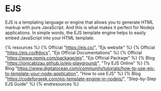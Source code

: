 # EJS

EJS is a templating language or engine that allows you to generate HTML markup with pure JavaScript. And this is what makes it perfect for Nodejs applications.
In simple words, the EJS template engine helps to easily embed JavaScript into your HTML template.

{% resources %}
  {% Official "https://ejs.co/", "Ejs website" %}
  {% Official "https://ejs.co/#docs", "Ejs Official Documentations" %}
  {% Official "https://www.npmjs.com/package/ejs", "Ejs Official Package" %}
  {% Blog "https://ionicabizau.github.io/ejs-playground/", "Try EJS Online" %}
  {% Blog "https://www.digitalocean.com/community/tutorials/how-to-use-ejs-to-template-your-node-application", "How to use EJS" %}
  {% Blog "https://codeforgeek.com/ejs-template-engine-in-nodejs/", "Step-by-Step EJS Guide" %}
{% endresources %}
